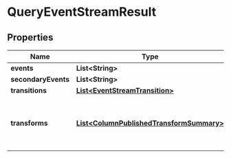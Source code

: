 

# QueryEventStreamResult



## Properties

| Name | Type | Description | Notes |
|------------ | ------------- | ------------- | -------------|
|**events** | **List&lt;String&gt;** |  |  [optional] |
|**secondaryEvents** | **List&lt;String&gt;** |  |  [optional] |
|**transitions** | [**List&lt;EventStreamTransition&gt;**](EventStreamTransition.md) |  |  [optional] |
|**transforms** | [**List&lt;ColumnPublishedTransformSummary&gt;**](ColumnPublishedTransformSummary.md) | Indicates the transforms that were used in the Sankey |  [optional] |



